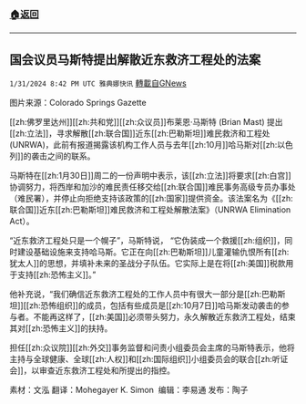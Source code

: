 ###  [:house:返回](README.md)
---


## 国会议员马斯特提出解散近东救济工程处的法案
`1/31/2024 8:42 PM UTC 雅典娜快讯` [轉載自GNews](https://gnews.org/articles/2270922)

图片来源：Colorado Springs Gazette

[[zh:佛罗里达州]][[zh:共和党]][[zh:众议员]]布莱恩·马斯特 (Brian Mast) 提出[[zh:立法]]，寻求解散[[zh:联合国]]近东[[zh:巴勒斯坦]]难民救济和工程处 (UNRWA)，此前有报道揭露该机构工作人员与去年[[zh:10月]]哈马斯对[[zh:以色列]]的袭击之间的联系。

马斯特在[[zh:1月30日]]周二的一份声明中表示，该[[zh:立法]]将要求[[zh:白宫]]协调努力，将西岸和加沙的难民责任移交给[[zh:联合国]]难民事务高级专员办事处（难民署），并停止向拒绝支持该政策的[[zh:国家]]提供资金。该法案名为《[[zh:联合国]]近东[[zh:巴勒斯坦]]难民救济和工程处解散法案》（UNRWA Elimination Act）。

“近东救济工程处只是一个幌子”，马斯特说， “它伪装成一个救援[[zh:组织]]，同时建设基础设施来支持哈马斯。它正在向[[zh:巴勒斯坦]]儿童灌输仇恨所有[[zh:犹太人]]的思想，并填补未来的圣战分子队伍。它实际上是在将[[zh:美国]]税款用于支持[[zh:恐怖主义]]。”

他补充说，“我们确信近东救济工程处的工作人员中有很大一部分是[[zh:巴勒斯坦]][[zh:恐怖组织]]的成员，包括有些成员是[[zh:10月7日]]哈马斯发动袭击的参与者。不能再这样了，[[zh:美国]]必须带头努力，永久解散近东救济工程处，结束其对[[zh:恐怖主义]]的扶持。

担任[[zh:众议院]][[zh:外交]]事务监督和问责小组委员会主席的马斯特表示，他将主持与全球健康、全球[[zh:人权]]和[[zh:国际组织]]小组委员会的联合[[zh:听证会]]，以审查近东救济工程处和所提出的指控。

     
素材：文泓  翻译：Mohegayer K. Simon   编辑：李易通  发布：陶子

